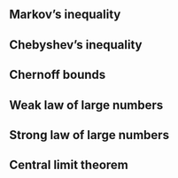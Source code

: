 ## Markov’s inequality

## Chebyshev’s inequality

## Chernoff bounds

## Weak law of large numbers

## Strong law of large numbers

## Central limit theorem
